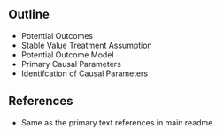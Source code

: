 ## Outline
* Potential Outcomes
* Stable Value Treatment Assumption
* Potential Outcome Model
* Primary Causal Parameters
* Identifcation of Causal Parameters


## References
* Same as the primary text references in main readme.
